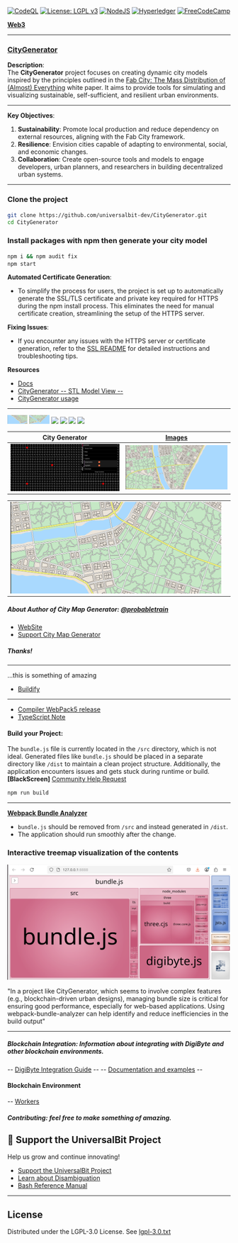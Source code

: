 [![CodeQL](https://github.com/universalbit-dev/CityGenerator/actions/workflows/github-code-scanning/codeql/badge.svg)](https://github.com/universalbit-dev/CityGenerator/actions/workflows/github-code-scanning/codeql)
[![License: LGPL v3](https://img.shields.io/badge/License-LGPL_v3-blue.svg)](https://www.gnu.org/licenses/lgpl-3.0)
[![NodeJS](https://img.shields.io/badge/node.js-6DA55F?style=for-the-badge&logo=node.js&logoColor=white)](https://nodejs.org)
[![Hyperledger](https://img.shields.io/badge/hyperledger-2F3134?style=for-the-badge&logo=hyperledger&logoColor=white)](https://www.lfdecentralizedtrust.org/)
[![FreeCodeCamp](https://img.shields.io/badge/Freecodecamp-%23123.svg?&style=for-the-badge&logo=freecodecamp&logoColor=green)](https://www.freecodecamp.org/)

**[Web3](https://github.com/freeCodeCamp/web3-curriculum?tab=readme-ov-file)**

---

### [CityGenerator](https://github.com/universalbit-dev/CityGenerator)

**Description**:  
The **CityGenerator** project focuses on creating dynamic city models inspired by the principles outlined in the [Fab City: The Mass Distribution of (Almost) Everything](https://fablabbcn.org/wp-content/uploads/2020/09/Fab-City-The-Mass-Distribution-of-Almost-Everything.pdf) white paper. It aims to provide tools for simulating and visualizing sustainable, self-sufficient, and resilient urban environments.

---

**Key Objectives**:
1. **Sustainability**: Promote local production and reduce dependency on external resources, aligning with the Fab City framework.
2. **Resilience**: Envision cities capable of adapting to environmental, social, and economic changes.
3. **Collaboration**: Create open-source tools and models to engage developers, urban planners, and researchers in building decentralized urban systems.

---

### Clone the project
```bash
git clone https://github.com/universalbit-dev/CityGenerator.git
cd CityGenerator
```
### Install packages with npm then generate your city model
```bash
npm i && npm audit fix
npm start
```
**Automated Certificate Generation**:
   - To simplify the process for users, the project is set up to automatically generate the SSL/TLS certificate and private key required for HTTPS during the npm install process. This eliminates the need for manual certificate creation, streamlining the setup of the HTTPS server.

**Fixing Issues**:
   - If you encounter any issues with the HTTPS server or certificate generation, refer to the [SSL README](ssl/readme.md) for detailed instructions and troubleshooting tips.

**Resources**
- [Docs](https://github.com/universalbit-dev/CityGenerator/tree/master/docs)
- [CityGenerator -- STL Model View --](https://github.com/universalbit-dev/CityGenerator/blob/master/stl/nofullstack_model.stl)
- [CityGenerator usage](https://github.com/universalbit-dev/CityGenerator/blob/master/docs/usageguide.md)
---

<img src="/docs/assets/images/%5Bmap%5D19.png" width="9%"></img> <img src="/docs/assets/images/%5Bmap%5D18.png" width="9%"></img> <img src="/docs/assets/images/%5Bmap%5D16.png" width="9%"></img> <img src="/docs/assets/images/%5Bmap%5D11.png" width="9%"></img> <img src="/docs/assets/images/%5Bmap%5D05.png" width="9%"></img> <img src="/docs/assets/images/%5Bmap%5D06.png" width="9%"></img> 

| City Generator                        | [Images](https://github.com/universalbit-dev/CityGenerator/tree/master/docs/assets/images)                             |
| ----------------------------------- | ----------------------------------- |
| ![map01](https://github.com/universalbit-dev/CityGenerator/blob/master/docs/assets/images/%5Bmap%5D17.png) | ![map_20](https://github.com/universalbit-dev/CityGenerator/blob/master/docs/assets/images/%5Bmap%5D20.png) |

|                             |                             |
| ----------------------------------- | ----------------------------------- |
| ![map_21](https://github.com/universalbit-dev/CityGenerator/blob/master/docs/assets/images/%5Bmap%5D21.png)  |


##### About Author of City Map Generator: [@probabletrain](https://github.com/ProbableTrain/MapGenerator)
* [WebSite](https://maps.probabletrain.com/#/)
* [Support City Map Generator](https://ko-fi.com/probabletrain)
  
##### Thanks!
---
...this is something of amazing
* [Buildify](https://paveloliva.gumroad.com/l/buildify) 
---

* [Compiler WebPack5 release](https://webpack.js.org/blog/2020-10-10-webpack-5-release/)
* [TypeScript Note](https://webpack.js.org/guides/typescript/)

#### Build your Project:
The `bundle.js` file is currently located in the `/src` directory, which is not ideal. Generated files like `bundle.js` should be placed in a separate directory like `/dist` to maintain a clean project structure. Additionally, the application encounters issues and gets stuck during runtime or build.
**[BlackScreen]**
[Community Help Request](https://github.com/universalbit-dev/CityGenerator/blob/master/docs/community_help_request.md)

```bash
npm run build
```
---

**[Webpack Bundle Analyzer](https://www.npmjs.com/package/webpack-bundle-analyzer)**


- `bundle.js` should be removed from `/src` and instead generated in `/dist`.
- The application should run smoothly after the change.

### Interactive treemap visualization of the contents
![Webpack Bundle Analyzer](https://github.com/universalbit-dev/CityGenerator/blob/master/assets/images/webpack_bundle_analyzer.png)

"In a project like CityGenerator, which seems to involve complex features (e.g., blockchain-driven urban designs), managing bundle size is critical for ensuring good performance, especially for web-based applications. Using webpack-bundle-analyzer can help identify and reduce inefficiencies in the build output"

---

##### Blockchain Integration: Information about integrating with DigiByte and other blockchain environments.
-- [DigiByte Integration Guide](https://www.digibyte.org/docs/integrationguide.pdf) --
-- [Documentation and examples](https://github.com/RenzoDD/digibyte-js?tab=readme-ov-file#documentation--examples-) --
#### Blockchain Environment
-- [Workers](https://github.com/universalbit-dev/CityGenerator/blob/master/workers/readme.md)

##### Contributing: feel free to make something of amazing.
## 📢 Support the UniversalBit Project
Help us grow and continue innovating!  
- [Support the UniversalBit Project](https://github.com/universalbit-dev/universalbit-dev/tree/main/support)  
- [Learn about Disambiguation](https://en.wikipedia.org/wiki/Wikipedia:Disambiguation)  
- [Bash Reference Manual](https://www.gnu.org/software/bash/manual/)

---
  
## License
Distributed under the LGPL-3.0 License. See [lgpl-3.0.txt](https://www.gnu.org/licenses/lgpl-3.0.txt)

